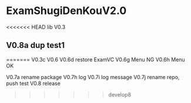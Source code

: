 # ExamShugiDenKouV2.0
<<<<<<< HEAD
lib V0.3

## V0.8a dup test1
=======
V0.3c
V0.6
V0.6d restore ExamVC
V0.6g Menu NG
V0.6h Menu OK

V0.7a rename package
V0.7h log
V0.7i log message
V0.7j rename repo, push test
V0.8 release
>>>>>>> develop8
